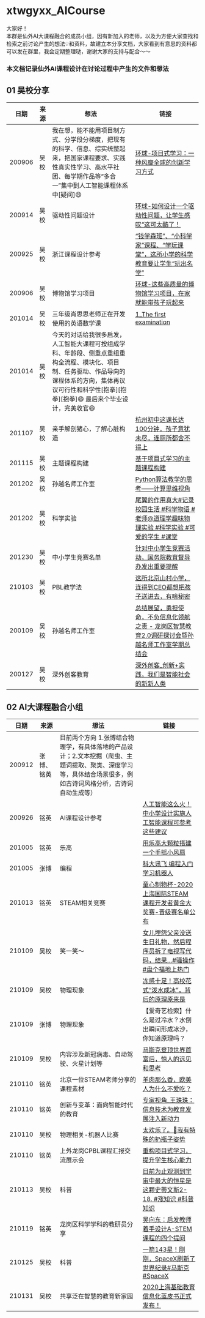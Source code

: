 # xtwgyxx_AICourse

大家好！<br>
本群是仙外AI大课程融合的成员小组，因有新加入的老师，以及为方便大家查找和检索之前讨论产生的想法💡和资料，故建立本分享文档，大家看到有意思的资料都可以发在群里，我会定期整理哒，谢谢大家的支持与配合～～


### 本文档记录**仙外AI课程设计**在讨论过程中产生的文件和想法


## 01 吴校分享

| 日期 | 来源 |  想法 | 链接 | 
| ---- | ---- |---- | ---- | 
| 200906 | 吴校 |我在想，能不能用项目制方式、分学段分梯度，把现有的科学、信息、综实统整起来，把国家课程要求、实践性真实性学习、高水平社团、每学期作品等“多合一”集中到人工智能课程体系中[疑问]😄 | [环球-项目式学习：一种风靡全球的创新学习方式](https://mp.weixin.qq.com/s/otpDYqTBneCdFx9zTxRwOw) |
| 200914 | 吴校 | 驱动性问题设计 | [环球-如何设计一个驱动性问题，让学生感叹“这可太酷了！](https://mp.weixin.qq.com/s/R9UaDzit_1FM2sUXYfLEIw) |
| 200925 | 吴校 | 浙江课程设计参考 | [“钱学森班”、“小科学家”课程、“学玩课堂”，这所小学的科学教育要让学生“玩出名堂”](https://mp.weixin.qq.com/s/_0VERZc9u3Kb_wfGsKhGRQ) |
| 200906 | 吴校 |博物馆学习项目 | [环球-这些高质量的博物馆学习项目，在家就能带孩子玩起来](https://mp.weixin.qq.com/s/egAwe484-W8ZCPWBqRwg6Q) |
| 201014 | 吴校 |三年级肖思思老师正在开发使用的英语数学课 | [1_The first examination](https://github.com/Gailsunset/xtwgyxx_AICourse/blob/main/file/1_The%20first%20examination.docx) |
| 201014 | 吴校 |今天的对话给我很多启发，人工智能大课程可按组成学科、年龄段、侧重点重组重构全流程、模块化、项目制、任务驱动、作品导向的课程体系的方向，集体再议议可行性和科学性[抱拳][抱拳][抱拳]😄 最后来个毕业设计，完美收官😄   |
| 201107 | 吴校 |亲手解剖猪心，了解心脏构造 | [杭州初中这课长达100分钟，孩子意犹未尽，连厕所都舍不得上](https://www.toutiao.com/i6891872642391867916/?tt_from=weixin&utm_campaign=client_share&wxshare_count=2&timestamp=1604706468&app=news_article&utm_source=weixin&utm_medium=toutiao_android&use_new_style=1&req_id=20201107074748010147083213016CB7A4&group_id=6891872642391867916) |
| 201115 | 吴校 |主题课程构建 | [基于项目式学习的主题课程构建](https://mp.weixin.qq.com/s/Ky_cBMeuog_CLOHAQeLoSQ) |
| 201202 | 吴校 | 孙越名师工作室 | [Python算法教学的思考——计算思维视角](https://www.meipian9.cn/3afqmjny?share_depth=4&user_id=ohbsluArq08V_3goBqhZevBM5xrk&sharer_id=ojq1ttzxCX9IZ86KvNwcj0L5GK3U&first_share_to=&s_uid=25965877&first_share_uid=ohbsluOSyodjCnr-jrX2b5FNz_18) |
| 201202 | 吴校 | 科学实验 | [尾翼的作用真大#记录校园生活 #科学物语 #老师@道理学趣味物理实验 #科学实验 #可爱的学生 #课堂](https://www.ixigua.com/6906413124560162059?wid_try=1) |
| 201230 | 吴校 | 中小学生竞赛名单 | [针对中小学生竞赛活动，国务院教育督导办发出重要提醒](https://mp.weixin.qq.com/s/tFCd1SxoE7OUQIsb6CZ4wg) |
| 210103 | 吴校 | PBL教学法 | [这所北京山村小学，连得到CEO都想把孩子送进去，有啥秘密](https://www.toutiao.com/i6912993410324447748/?tt_from=weixin&utm_campaign=client_share&wxshare_count=1&timestamp=1609673105&app=news_article&utm_source=weixin&utm_medium=toutiao_android&use_new_style=1&req_id=20210103192505010147083076237DB8E1&share_token=eca9c612-9f63-4565-8bb3-594df7bb2b65&group_id=6912993410324447748) |
| 200109 | 吴校 | 孙越名师工作室 | [总结展望，勇担使命，不负信息化领航之责 - 龙岗区智慧教育2.0调研探讨会暨孙越名师工作室学期总结会](https://www.meipian8.cn/3cvme7kq?share_depth=3&user_id=ohbsluArq08V_3goBqhZevBM5xrk&sharer_id=ojq1ttzxCX9IZ86KvNwcj0L5GK3U&first_share_to=singlemessage&s_uid=25965877&first_share_uid=71184503&share_user_mpuuid=52a17507d80e98b69124794316d20970) |
| 200127 | 吴校 | 深外创客教育 | [深外创客_创新+实践，我们是智能社会的新新人类](https://mp.weixin.qq.com/s/jR3yfpeZS-wUpCaFLWgnPw) |

## 02 AI大课程融合小组
| 日期 | 来源 |  想法 | 链接 | 
| ---- | ---- |---- | ---- | 
| 200912 | 张博、铭英 |目前两个方向 1.张博结合物理学，有具体落地的产品设计；2.文本挖掘（爬虫、主题词提取、聚类、深度学习等，具体结合场景很多，例如古诗词风格分析，古诗词自动生成等） | |
| 200926 | 铭英 | AI课程设计参考 | [人工智能这么火！中小学设计实施人工智能课程可参考这些建议](https://mp.weixin.qq.com/s/aBMJd0RoYOaReGFY1wvgEg) |
| 201005 | 铭英 | 乐高  | [用乐高大颗粒搭建一个手摇小风扇](https://mp.weixin.qq.com/s/CTUritVzpdfZSZRCsbl4rQ) |
| 201005 | 张博 | 编程 | [科大讯飞 编程入门学习机器人 ](https://item.m.jd.com/product/100007896369.html?wxa_abtest=o&utm_source=iosapp&utm_medium=appshare&utm_campaign=t_335139774&utm_term=Wxfriends&ad_od=share&gx=RnExymENO2DamdQUrIR3Wo8_qhK4Caqe) |
| 201013 | 铭英 | STEAM相关竞赛 | [童心制物杯-2020上海国际STEAM 课程开发者黄金大奖赛-晋级赛名单公布](https://mp.weixin.qq.com/s/DIl_WaBg5lpzlatsnQY_KQ) |
| 210109 | 吴校 |  笑一笑～ | [女儿埋怨父亲没送生日礼物，然后程序员拆了电视写代码，结果…#骚操作 #盘个福地上热门](https://www.ixigua.com/6913501432381443336) |
| 210109 | 吴校 | 物理现象  | [冻感十足！高校花式“泼水成冰”，背后的原理原来是](https://mp.weixin.qq.com/s/GUyxk955WyNz0tZ15KGsrw) |
| 210109 | 张博 | 物理现象  | 【爱奇艺检索】什么是过冷水？水倒出瞬间形成冰沙，你知道原理吗？ |
| 210109 | 吴校 | 内容涉及新冠病毒、自动驾驶、火星计划等 | [马斯克登顶世界首富后，惊人的远见和思考](https://www.toutiao.com/i6915680190001627662/?tt_from=weixin&utm_campaign=client_share&wxshare_count=1&timestamp=1610197644&app=news_article&utm_source=weixin&utm_medium=toutiao_android&use_new_style=1&req_id=202101092107240101490201963E6E3E0B&share_token=6c8ce473-06ab-4937-846e-09910d07220c&group_id=6915680190001627662) |
| 210110 | 铭英 | 北京一位STEAM老师分享的课程素材  | [羊肉那么香，欧美人为什么不爱吃？](https://mp.weixin.qq.com/s/DId8GeXIE7OcBkHH_FZ58g) |
| 210110 | 铭英 | 创新与变革：面向智能时代的教育 | [专家视角_王珠珠：信息技术为教育发展注入新动力](https://mp.weixin.qq.com/s/Qe3gaShJ7PvD6Z_E7Qr-gA) |
| 210110 | 吴校 | 物理相关-机器人比赛 | [太欢乐了。🤖️我有特殊的扔瓶子姿势](https://www.ixigua.com/6915613009272524039) |
| 210110 | 铭英 | 上外龙岗CPBL课程汇报交流展示会 | [重构项目式学习，提升学生核心能力](https://mp.weixin.qq.com/s/C6wre7bdD248eBI68Uuf2Q) |
| 210113 | 吴校 | 科普 | [目前为止观测到宇宙中最大的恒星是这颗史蒂文斯2-18. #涨知识 #科普知识](https://www.ixigua.com/6912264096972836109) |
| 210119 | 铭英 | 龙岗区科学学科的教研员分享 | [吴向东：启发教师着手设计A-STEM课程的四个提问](https://www.jianshu.com/p/205764b6eb9d?utm_campaign=maleskine&utm_content=note&utm_medium=reader_share&utm_source=weixin&from=timeline) |
| 210125 | 吴校 | 科普 | [一箭143星！刚刚，SpaceX刷新了世界纪录#马斯克 #SpaceX](https://www.ixigua.com/6921372171314990349) |
| 210131 | 吴校 | 共享泛在智慧的教育新家园 | [2020上海基础教育信息化蓝皮书正式发布！](https://mp.weixin.qq.com/s/lwkokbtWbDzGo4bfWyPuGA) |



